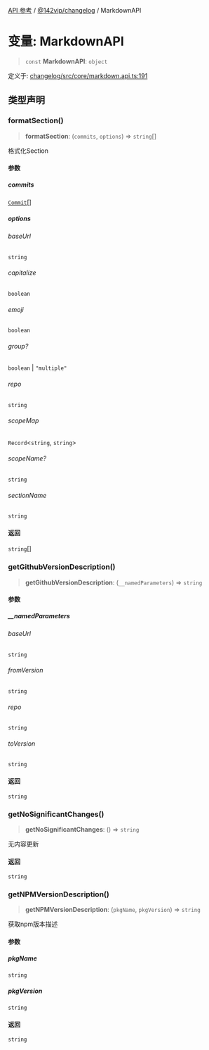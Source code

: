 [API 参考](../../../index.md) / [@142vip/changelog](../index.md) / MarkdownAPI

# 变量: MarkdownAPI

> `const` **MarkdownAPI**: `object`

定义于: [changelog/src/core/markdown.api.ts:191](https://github.com/142vip/core-x/blob/366c03709f86a3eb43798cad6f972465bd93322a/packages/changelog/src/core/markdown.api.ts#L191)

## 类型声明

### formatSection()

> **formatSection**: (`commits`, `options`) => `string`[]

格式化Section

#### 参数

##### commits

[`Commit`](../interfaces/Commit.md)[]

##### options

###### baseUrl

`string`

###### capitalize

`boolean`

###### emoji

`boolean`

###### group?

`boolean` \| `"multiple"`

###### repo

`string`

###### scopeMap

`Record`\<`string`, `string`\>

###### scopeName?

`string`

###### sectionName

`string`

#### 返回

`string`[]

### getGithubVersionDescription()

> **getGithubVersionDescription**: (`__namedParameters`) => `string`

#### 参数

##### \_\_namedParameters

###### baseUrl

`string`

###### fromVersion

`string`

###### repo

`string`

###### toVersion

`string`

#### 返回

`string`

### getNoSignificantChanges()

> **getNoSignificantChanges**: () => `string`

无内容更新

#### 返回

`string`

### getNPMVersionDescription()

> **getNPMVersionDescription**: (`pkgName`, `pkgVersion`) => `string`

获取npm版本描述

#### 参数

##### pkgName

`string`

##### pkgVersion

`string`

#### 返回

`string`
